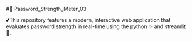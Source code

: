 #🔐 Password_Strength_Meter_03

💕This repository features a modern, interactive web application that evaluates password strength in real-time using the python ✨ and streamlit 👀.

